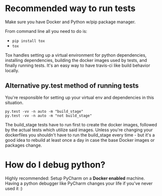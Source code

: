 # Recommended way to run tests

Make sure you have Docker and Python w/pip package manager.

From command line all you need to do is:

- `pip install tox`
- `tox`

Tox handles setting up a virtual environment for python dependencies, installing dependencies, building the docker images used by tests, and finally running tests.  It's an easy way to have travis-ci like build behavior locally.

## Alternative py.test method of running tests

You're responsible for setting up your virtual env and dependencies in this situation.

```
py.test -vv -n auto -m "build_stage"
py.test -vv -n auto -m "not build_stage"
```

The build_stage tests have to run first to create the docker images, followed by the actual tests which utilize said images. Unless you're changing your dockerfiles you shouldn't have to run the build_stage every time - but it's a good idea to rebuild at least once a day in case the base Docker images or packages change.

# How do I debug python?

Highly recommended: Setup PyCharm on a **Docker enabled** machine. Having a python debugger like PyCharm changes your life if you've never used it :)

